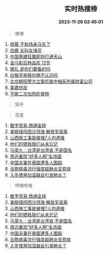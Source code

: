 <div align="center"><h2>实时热搜榜</h2><h4>2023-11-26 02:45:01</h4></div>

> 微博  

1. [杨幂 于和伟亲马东了](https://s.weibo.com/weibo?q=%E6%9D%A8%E5%B9%82%20%E4%BA%8E%E5%92%8C%E4%BC%9F%E4%BA%B2%E9%A9%AC%E4%B8%9C%E4%BA%86&t=31&band_rank=1&Refer=top)<br />
2. [白鹿 尖叫女演员](https://s.weibo.com/weibo?q=%E7%99%BD%E9%B9%BF%20%E5%B0%96%E5%8F%AB%E5%A5%B3%E6%BC%94%E5%91%98&t=31&band_rank=2&Refer=top)<br />
3. [中国基建狂魔即将打通天山](https://s.weibo.com/weibo?q=%23%E4%B8%AD%E5%9B%BD%E5%9F%BA%E5%BB%BA%E7%8B%82%E9%AD%94%E5%8D%B3%E5%B0%86%E6%89%93%E9%80%9A%E5%A4%A9%E5%B1%B1%23&t=31&band_rank=3&Refer=top)<br />
4. [金马影后林品彤 12岁](https://s.weibo.com/weibo?q=%E9%87%91%E9%A9%AC%E5%BD%B1%E5%90%8E%E6%9E%97%E5%93%81%E5%BD%A4%2012%E5%B2%81&t=31&band_rank=4&Refer=top)<br />
5. [娜扎 是你们要看的吗](https://s.weibo.com/weibo?q=%E5%A8%9C%E6%89%8E%20%E6%98%AF%E4%BD%A0%E4%BB%AC%E8%A6%81%E7%9C%8B%E7%9A%84%E5%90%97&t=31&band_rank=5&Refer=top)<br />
6. [白敬亭宋轶你俩不认识吗](https://s.weibo.com/weibo?q=%E7%99%BD%E6%95%AC%E4%BA%AD%E5%AE%8B%E8%BD%B6%E4%BD%A0%E4%BF%A9%E4%B8%8D%E8%AE%A4%E8%AF%86%E5%90%97&t=31&band_rank=6&Refer=top)<br />
7. [北京朝阳警方立案侦查中植系所属财富公司](https://s.weibo.com/weibo?q=%23%E5%8C%97%E4%BA%AC%E6%9C%9D%E9%98%B3%E8%AD%A6%E6%96%B9%E7%AB%8B%E6%A1%88%E4%BE%A6%E6%9F%A5%E4%B8%AD%E6%A4%8D%E7%B3%BB%E6%89%80%E5%B1%9E%E8%B4%A2%E5%AF%8C%E5%85%AC%E5%8F%B8%23&t=31&band_rank=7&Refer=top)<br />
8. [美嘉仿妆](https://s.weibo.com/weibo?q=%E7%BE%8E%E5%98%89%E4%BB%BF%E5%A6%86&t=31&band_rank=8&Refer=top)<br />
9. [不能二次加热的食物](https://s.weibo.com/weibo?q=%E4%B8%8D%E8%83%BD%E4%BA%8C%E6%AC%A1%E5%8A%A0%E7%83%AD%E7%9A%84%E9%A3%9F%E7%89%A9&t=31&band_rank=9&Refer=top)<br />

> 知乎  


> 百度  

1. [数字贸易 商通全球](https://www.baidu.com/s?wd=%E6%95%B0%E5%AD%97%E8%B4%B8%E6%98%93+%E5%95%86%E9%80%9A%E5%85%A8%E7%90%83&sa=fyb_news&rsv_dl=fyb_news)<br />
2. [美舰侵闯西沙领海 解放军驱离](https://www.baidu.com/s?wd=%E7%BE%8E%E8%88%B0%E4%BE%B5%E9%97%AF%E8%A5%BF%E6%B2%99%E9%A2%86%E6%B5%B7+%E8%A7%A3%E6%94%BE%E5%86%9B%E9%A9%B1%E7%A6%BB&sa=fyb_news&rsv_dl=fyb_news)<br />
3. [山西施工事故被埋7人均遇难](https://www.baidu.com/s?wd=%E5%B1%B1%E8%A5%BF%E6%96%BD%E5%B7%A5%E4%BA%8B%E6%95%85%E8%A2%AB%E5%9F%8B7%E4%BA%BA%E5%9D%87%E9%81%87%E9%9A%BE&sa=fyb_news&rsv_dl=fyb_news)<br />
4. [他们的牺牲我们从未忘记](https://www.baidu.com/s?wd=%E4%BB%96%E4%BB%AC%E7%9A%84%E7%89%BA%E7%89%B2%E6%88%91%E4%BB%AC%E4%BB%8E%E6%9C%AA%E5%BF%98%E8%AE%B0&sa=fyb_news&rsv_dl=fyb_news)<br />
5. [马英九：台湾是台湾省 不是国名](https://www.baidu.com/s?wd=%E9%A9%AC%E8%8B%B1%E4%B9%9D%EF%BC%9A%E5%8F%B0%E6%B9%BE%E6%98%AF%E5%8F%B0%E6%B9%BE%E7%9C%81+%E4%B8%8D%E6%98%AF%E5%9B%BD%E5%90%8D&sa=fyb_news&rsv_dl=fyb_news)<br />
6. [周迅重现“好多人啊”名场面](https://www.baidu.com/s?wd=%E5%91%A8%E8%BF%85%E9%87%8D%E7%8E%B0%E2%80%9C%E5%A5%BD%E5%A4%9A%E4%BA%BA%E5%95%8A%E2%80%9D%E5%90%8D%E5%9C%BA%E9%9D%A2&sa=fyb_news&rsv_dl=fyb_news)<br />
7. [中国夫妻在泰国遭多人围殴](https://www.baidu.com/s?wd=%E4%B8%AD%E5%9B%BD%E5%A4%AB%E5%A6%BB%E5%9C%A8%E6%B3%B0%E5%9B%BD%E9%81%AD%E5%A4%9A%E4%BA%BA%E5%9B%B4%E6%AE%B4&sa=fyb_news&rsv_dl=fyb_news)<br />
8. [合胞病毒流行强度超肺炎支原体](https://www.baidu.com/s?wd=%E5%90%88%E8%83%9E%E7%97%85%E6%AF%92%E6%B5%81%E8%A1%8C%E5%BC%BA%E5%BA%A6%E8%B6%85%E8%82%BA%E7%82%8E%E6%94%AF%E5%8E%9F%E4%BD%93&sa=fyb_news&rsv_dl=fyb_news)<br />
9. [入冬使用加湿器会引发肺炎？](https://www.baidu.com/s?wd=%E5%85%A5%E5%86%AC%E4%BD%BF%E7%94%A8%E5%8A%A0%E6%B9%BF%E5%99%A8%E4%BC%9A%E5%BC%95%E5%8F%91%E8%82%BA%E7%82%8E%EF%BC%9F&sa=fyb_news&rsv_dl=fyb_news)<br />

> 哔哩哔哩  

1. [数字贸易 商通全球](https://www.baidu.com/s?wd=%E6%95%B0%E5%AD%97%E8%B4%B8%E6%98%93+%E5%95%86%E9%80%9A%E5%85%A8%E7%90%83&sa=fyb_news&rsv_dl=fyb_news)<br />
2. [美舰侵闯西沙领海 解放军驱离](https://www.baidu.com/s?wd=%E7%BE%8E%E8%88%B0%E4%BE%B5%E9%97%AF%E8%A5%BF%E6%B2%99%E9%A2%86%E6%B5%B7+%E8%A7%A3%E6%94%BE%E5%86%9B%E9%A9%B1%E7%A6%BB&sa=fyb_news&rsv_dl=fyb_news)<br />
3. [山西施工事故被埋7人均遇难](https://www.baidu.com/s?wd=%E5%B1%B1%E8%A5%BF%E6%96%BD%E5%B7%A5%E4%BA%8B%E6%95%85%E8%A2%AB%E5%9F%8B7%E4%BA%BA%E5%9D%87%E9%81%87%E9%9A%BE&sa=fyb_news&rsv_dl=fyb_news)<br />
4. [他们的牺牲我们从未忘记](https://www.baidu.com/s?wd=%E4%BB%96%E4%BB%AC%E7%9A%84%E7%89%BA%E7%89%B2%E6%88%91%E4%BB%AC%E4%BB%8E%E6%9C%AA%E5%BF%98%E8%AE%B0&sa=fyb_news&rsv_dl=fyb_news)<br />
5. [马英九：台湾是台湾省 不是国名](https://www.baidu.com/s?wd=%E9%A9%AC%E8%8B%B1%E4%B9%9D%EF%BC%9A%E5%8F%B0%E6%B9%BE%E6%98%AF%E5%8F%B0%E6%B9%BE%E7%9C%81+%E4%B8%8D%E6%98%AF%E5%9B%BD%E5%90%8D&sa=fyb_news&rsv_dl=fyb_news)<br />
6. [周迅重现“好多人啊”名场面](https://www.baidu.com/s?wd=%E5%91%A8%E8%BF%85%E9%87%8D%E7%8E%B0%E2%80%9C%E5%A5%BD%E5%A4%9A%E4%BA%BA%E5%95%8A%E2%80%9D%E5%90%8D%E5%9C%BA%E9%9D%A2&sa=fyb_news&rsv_dl=fyb_news)<br />
7. [中国夫妻在泰国遭多人围殴](https://www.baidu.com/s?wd=%E4%B8%AD%E5%9B%BD%E5%A4%AB%E5%A6%BB%E5%9C%A8%E6%B3%B0%E5%9B%BD%E9%81%AD%E5%A4%9A%E4%BA%BA%E5%9B%B4%E6%AE%B4&sa=fyb_news&rsv_dl=fyb_news)<br />
8. [合胞病毒流行强度超肺炎支原体](https://www.baidu.com/s?wd=%E5%90%88%E8%83%9E%E7%97%85%E6%AF%92%E6%B5%81%E8%A1%8C%E5%BC%BA%E5%BA%A6%E8%B6%85%E8%82%BA%E7%82%8E%E6%94%AF%E5%8E%9F%E4%BD%93&sa=fyb_news&rsv_dl=fyb_news)<br />
9. [入冬使用加湿器会引发肺炎？](https://www.baidu.com/s?wd=%E5%85%A5%E5%86%AC%E4%BD%BF%E7%94%A8%E5%8A%A0%E6%B9%BF%E5%99%A8%E4%BC%9A%E5%BC%95%E5%8F%91%E8%82%BA%E7%82%8E%EF%BC%9F&sa=fyb_news&rsv_dl=fyb_news)<br />
